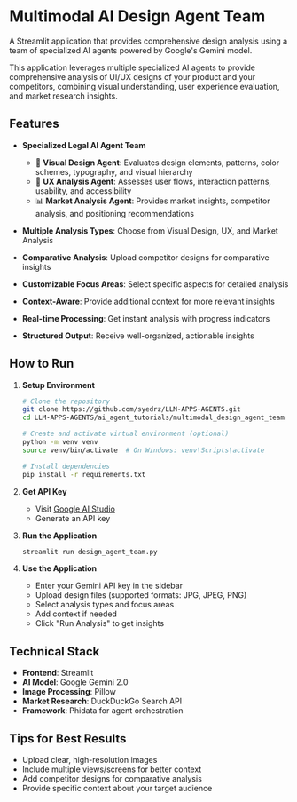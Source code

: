 # Multimodal AI Design Agent Team

A Streamlit application that provides comprehensive design analysis using a team of specialized AI agents powered by Google's Gemini model. 

This application leverages multiple specialized AI agents to provide comprehensive analysis of UI/UX designs of your product and your competitors, combining visual understanding, user experience evaluation, and market research insights.

## Features

- **Specialized Legal AI Agent Team**

   - 🎨 **Visual Design Agent**: Evaluates design elements, patterns, color schemes, typography, and visual hierarchy
   - 🔄 **UX Analysis Agent**: Assesses user flows, interaction patterns, usability, and accessibility
   - 📊 **Market Analysis Agent**: Provides market insights, competitor analysis, and positioning recommendations
   
- **Multiple Analysis Types**: Choose from Visual Design, UX, and Market Analysis
- **Comparative Analysis**: Upload competitor designs for comparative insights
- **Customizable Focus Areas**: Select specific aspects for detailed analysis
- **Context-Aware**: Provide additional context for more relevant insights
- **Real-time Processing**: Get instant analysis with progress indicators
- **Structured Output**: Receive well-organized, actionable insights

## How to Run

1. **Setup Environment**
   ```bash
   # Clone the repository
   git clone https://github.com/syedrz/LLM-APPS-AGENTS.git
   cd LLM-APPS-AGENTS/ai_agent_tutorials/multimodal_design_agent_team

   # Create and activate virtual environment (optional)
   python -m venv venv
   source venv/bin/activate  # On Windows: venv\Scripts\activate

   # Install dependencies
   pip install -r requirements.txt
   ```

2. **Get API Key**
   - Visit [Google AI Studio](https://aistudio.google.com/apikey)
   - Generate an API key

3. **Run the Application**
   ```bash
   streamlit run design_agent_team.py
   ```

4. **Use the Application**
   - Enter your Gemini API key in the sidebar
   - Upload design files (supported formats: JPG, JPEG, PNG)
   - Select analysis types and focus areas
   - Add context if needed
   - Click "Run Analysis" to get insights


## Technical Stack

- **Frontend**: Streamlit
- **AI Model**: Google Gemini 2.0
- **Image Processing**: Pillow
- **Market Research**: DuckDuckGo Search API
- **Framework**: Phidata for agent orchestration

## Tips for Best Results

- Upload clear, high-resolution images
- Include multiple views/screens for better context
- Add competitor designs for comparative analysis
- Provide specific context about your target audience

